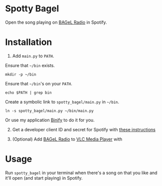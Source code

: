 # Spotty Bagel

Open the song playing on [BAGeL Radio](https://www.bagelradio.com) in Spotify.

# Installation

1. Add `main.py` to `PATH`.

Ensure that `~/bin` exists.

```console
mkdir -p ~/bin
```

Ensure that `~/bin`'s on your `PATH`.

```console
echo $PATH | grep bin
```

Create a symbolic link to `spotty_bagel/main.py` in `~/bin`.

```console
ln -s spotty_bagel/main.py ~/bin/main.py
```

Or use my application [Binify](https://github.com/goingforbrooke/binify) to do it for you.

2. Get a developer client ID and secret for Spotify with [these instructions](https://developer.spotify.com/documentation/web-api/tutorials/getting-started)
 
3. (Optional) Add [BAGeL Radio](https://www.bagelradio.com) to [VLC Media Player](https://www.bagelradio.com) with 

# Usage

Run `spotty_bagel` in your terminal when there's a song on that you like and it'll open (and start playing) in Spotify.
